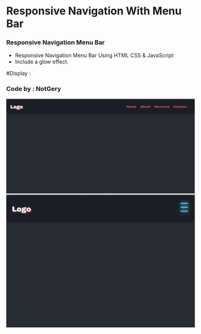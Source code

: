 # Responsive Navigation With Menu Bar
### Responsive Navigation Menu Bar

- Responsive Navigation Menu Bar Using HTML CSS & JavaScript
- Include a glow effect.

#Display : 

### Code by : NotGery
![preview img](/preview-1.png)
![preview img](/preview-2.png)
